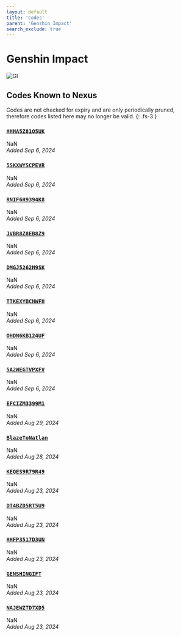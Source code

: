 ```yaml
---
layout: default
title: 'Codes'
parent: 'Genshin Impact'
search_exclude: true
---
```


# Genshin Impact

![GI](https://cdn.discordapp.com/emojis/1266474989566034024.png)

## Codes Known to Nexus

Codes are not checked for expiry and are only periodically pruned, therefore codes listed here may no longer be valid.
{: .fs-3 }

### [`HHHA5Z81O5UK`](https://genshin.hoyoverse.com/en/gift?code=HHHA5Z81O5UK)

NaN<br />*Added Sep 6, 2024*

### [`5SKXWYSCPEVR`](https://genshin.hoyoverse.com/en/gift?code=5SKXWYSCPEVR)

NaN<br />*Added Sep 6, 2024*

### [`RNIF6H9394K8`](https://genshin.hoyoverse.com/en/gift?code=RNIF6H9394K8)

NaN<br />*Added Sep 6, 2024*

### [`JVBR8Z8EB8Z9`](https://genshin.hoyoverse.com/en/gift?code=JVBR8Z8EB8Z9)

NaN<br />*Added Sep 6, 2024*

### [`DMGJ5262H9SK`](https://genshin.hoyoverse.com/en/gift?code=DMGJ5262H9SK)

NaN<br />*Added Sep 6, 2024*

### [`TTKEXYBCNWFH`](https://genshin.hoyoverse.com/en/gift?code=TTKEXYBCNWFH)

NaN<br />*Added Sep 6, 2024*

### [`OHDN6KB124UF`](https://genshin.hoyoverse.com/en/gift?code=OHDN6KB124UF)

NaN<br />*Added Sep 6, 2024*

### [`5A2WEGTVPXFV`](https://genshin.hoyoverse.com/en/gift?code=5A2WEGTVPXFV)

NaN<br />*Added Sep 6, 2024*

### [`EFCIZM3399M1`](https://genshin.hoyoverse.com/en/gift?code=EFCIZM3399M1)

NaN<br />*Added Aug 29, 2024*

### [`BlazeToNatlan`](https://genshin.hoyoverse.com/en/gift?code=BlazeToNatlan)

NaN<br />*Added Aug 28, 2024*

### [`KEQES9R79R49`](https://genshin.hoyoverse.com/en/gift?code=KEQES9R79R49)

NaN<br />*Added Aug 23, 2024*

### [`DT4BZD5RT5U9`](https://genshin.hoyoverse.com/en/gift?code=DT4BZD5RT5U9)

NaN<br />*Added Aug 23, 2024*

### [`HHFP3517D3UN`](https://genshin.hoyoverse.com/en/gift?code=HHFP3517D3UN)

NaN<br />*Added Aug 23, 2024*

### [`GENSHINGIFT`](https://genshin.hoyoverse.com/en/gift?code=GENSHINGIFT)

NaN<br />*Added Aug 23, 2024*

### [`NAJEWZTD7XD5`](https://genshin.hoyoverse.com/en/gift?code=NAJEWZTD7XD5)

NaN<br />*Added Aug 23, 2024*